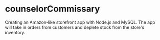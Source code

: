 # counselorCommissary
Creating an Amazon-like storefront app with Node.js and MySQL. The app will take in orders from customers and deplete stock from the store's inventory.
